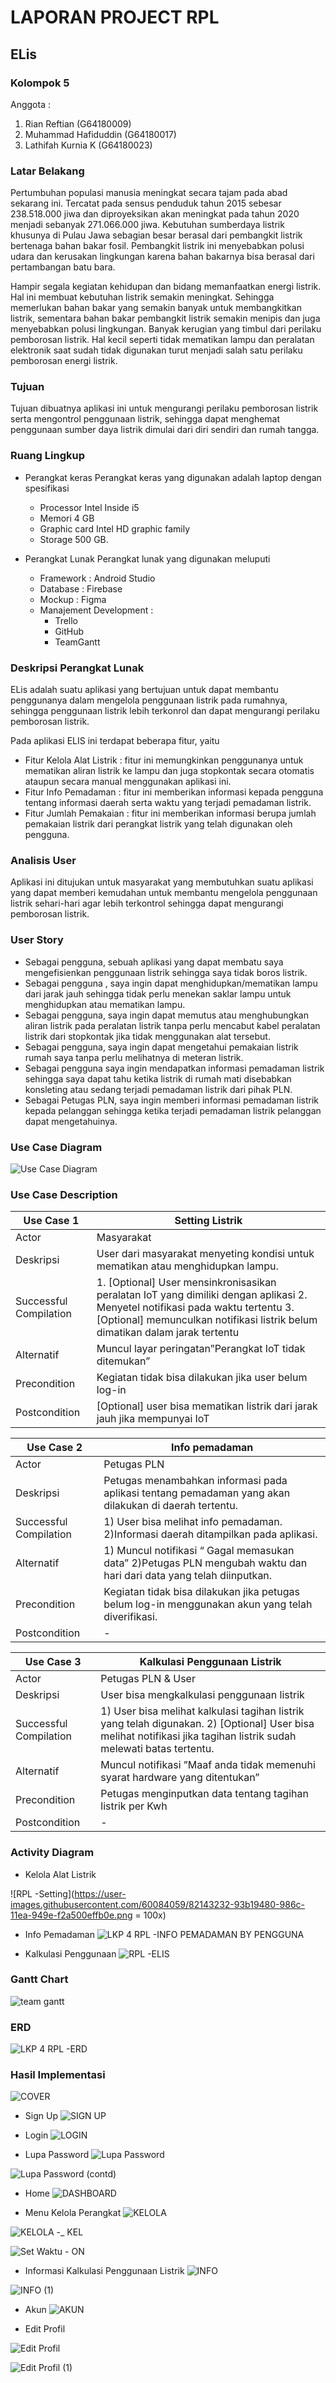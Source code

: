 # LAPORAN PROJECT RPL

## ELis

### Kolompok 5

Anggota :
1. Rian Reftian (G64180009)
2. Muhammad Hafiduddin (G64180017)
3. Lathifah Kurnia K (G64180023)


### Latar Belakang 
Pertumbuhan populasi manusia meningkat secara tajam pada abad sekarang ini. Tercatat pada sensus penduduk tahun 2015 sebesar 238.518.000 jiwa dan diproyeksikan akan meningkat pada tahun 2020 menjadi sebanyak 271.066.000 jiwa. Kebutuhan sumberdaya listrik khusunya di Pulau Jawa sebagian besar berasal dari pembangkit listrik bertenaga bahan bakar fosil. Pembangkit listrik ini menyebabkan polusi udara dan kerusakan lingkungan karena bahan bakarnya bisa berasal dari pertambangan batu bara. 

Hampir segala kegiatan kehidupan dan bidang memanfaatkan energi listrik. Hal ini membuat kebutuhan listrik semakin meningkat. Sehingga memerlukan bahan bakar yang semakin banyak untuk membangkitkan listrik, sementara bahan bakar pembangkit listrik semakin menipis dan juga menyebabkan polusi lingkungan. Banyak kerugian yang timbul dari perilaku pemborosan listrik. Hal kecil seperti tidak mematikan lampu dan peralatan elektronik saat sudah tidak digunakan turut menjadi salah satu perilaku pemborosan energi listrik.


### Tujuan

Tujuan dibuatnya aplikasi ini untuk mengurangi perilaku pemborosan listrik serta mengontrol penggunaan listrik, sehingga dapat menghemat penggunaan sumber daya listrik dimulai dari diri sendiri dan rumah tangga. 


### Ruang Lingkup

* Perangkat keras 
Perangkat keras yang digunakan adalah laptop dengan spesifikasi 
  * Processor Intel Inside i5 
  * Memori 4 GB 
  * Graphic card Intel HD graphic family 
  * Storage 500 GB. 

* Perangkat Lunak 
Perangkat lunak yang digunakan meluputi
  * Framework : Android Studio
  * Database : Firebase
  * Mockup : Figma
  * Manajement Development :
    * Trello
    * GitHub
    * TeamGantt
    
### Deskripsi Perangkat Lunak

ELis adalah suatu aplikasi yang bertujuan untuk dapat membantu penggunanya dalam mengelola penggunaan listrik pada rumahnya, sehingga penggunaan listrik lebih terkonrol dan dapat mengurangi perilaku pemborosan listrik.

Pada aplikasi ELIS ini terdapat beberapa fitur, yaitu
* Fitur Kelola Alat Listrik : fitur ini memungkinkan penggunanya untuk mematikan aliran listrik ke lampu dan juga stopkontak secara otomatis ataupun secara manual menggunakan aplikasi ini.
* Fitur Info Pemadaman : fitur ini memberikan informasi kepada pengguna tentang informasi daerah serta waktu yang terjadi pemadaman listrik.
* Fitur Jumlah Pemakaian : fitur ini memberikan informasi berupa jumlah pemakaian listrik dari perangkat listrik yang telah digunakan oleh pengguna.

### Analisis User

Aplikasi ini ditujukan untuk masyarakat yang membutuhkan suatu aplikasi yang dapat memberi kemudahan untuk membantu mengelola penggunaan listrik sehari-hari agar lebih terkontrol sehingga dapat mengurangi  pemborosan listrik.

### User Story
* Sebagai pengguna, sebuah aplikasi yang dapat membatu saya mengefisienkan penggunaan listrik sehingga saya tidak boros listrik.
* Sebagai pengguna , saya ingin dapat menghidupkan/mematikan lampu dari jarak jauh sehingga tidak perlu menekan saklar lampu untuk menghidupkan atau mematikan lampu.
* Sebagai pengguna, saya ingin dapat memutus atau menghubungkan aliran listrik pada peralatan listrik tanpa perlu mencabut kabel peralatan listrik dari stopkontak jika tidak menggunakan alat tersebut.
* Sebagai pengguna, saya ingin dapat mengetahui pemakaian listrik rumah saya tanpa perlu melihatnya di meteran listrik.
* Sebagai pengguna saya ingin mendapatkan informasi pemadaman listrik sehingga saya dapat tahu ketika listrik di rumah mati disebabkan konsleting atau sedang terjadi pemadaman listrik dari pihak PLN.
* Sebagai Petugas PLN, saya ingin memberi informasi pemadaman listrik kepada pelanggan sehingga ketika terjadi pemadaman listrik pelanggan dapat mengetahuinya.


### Use Case Diagram
![Use Case Diagram](https://user-images.githubusercontent.com/60084059/82161698-149e7980-98c9-11ea-88ad-e7cf3cb73e81.png)

### Use Case Description

| Use Case 1              |Setting Listrik|
|------------------------ |----------------------- |
| Actor                   |Masyarakat|
|Deskripsi                | User dari masyarakat menyeting kondisi untuk mematikan atau menghidupkan lampu.|
| Successful Compilation  |1. [Optional] User mensinkronisasikan peralatan IoT yang dimiliki dengan aplikasi  2. Menyetel notifikasi pada waktu tertentu  3. [Optional] memunculkan notifikasi listrik belum dimatikan dalam jarak tertentu|
|Alternatif | Muncul layar peringatan”Perangkat IoT tidak ditemukan”|
|Precondition | Kegiatan tidak bisa dilakukan jika user belum log-in|
|Postcondition | [Optional] user bisa mematikan listrik dari jarak jauh jika mempunyai IoT|


| Use Case 2              |Info pemadaman|
|------------------------ |----------------------- |
| Actor                   |Petugas PLN|
|Deskripsi                | Petugas menambahkan informasi pada aplikasi tentang pemadaman yang akan dilakukan di daerah tertentu.|
| Successful Compilation  | 1) User bisa melihat info pemadaman. 2)Informasi daerah ditampilkan pada aplikasi.|
|Alternatif | 1) Muncul notifikasi “ Gagal memasukan data”  2)Petugas PLN mengubah waktu dan hari dari data yang telah diinputkan.|
|Precondition | Kegiatan tidak bisa dilakukan jika petugas belum log-in menggunakan akun yang telah diverifikasi.|
|Postcondition |-|

| Use Case 3              |Kalkulasi Penggunaan Listrik|
|------------------------ |----------------------- |
| Actor                   |Petugas PLN & User|
|Deskripsi                | User bisa mengkalkulasi penggunaan listrik|
| Successful Compilation  | 1) User bisa melihat kalkulasi tagihan listrik yang telah digunakan. 2) [Optional] User bisa melihat notifikasi jika tagihan listrik sudah melewati batas tertentu.|
|Alternatif | Muncul notifikasi ”Maaf anda tidak memenuhi syarat hardware yang ditentukan”|
|Precondition | Petugas menginputkan data tentang tagihan listrik per Kwh|
|Postcondition |-|


### Activity Diagram

* Kelola Alat Listrik

![RPL -Setting](https://user-images.githubusercontent.com/60084059/82143232-93b19480-986c-11ea-949e-f2a500effb0e.png = 100x)

* Info Pemadaman
![LKP 4  RPL -INFO PEMADAMAN BY PENGGUNA](https://user-images.githubusercontent.com/60084059/82159857-912a5b80-98bb-11ea-96c5-6d7e619e57cd.png)

* Kalkulasi Penggunaan
![RPL -ELIS](https://user-images.githubusercontent.com/60084059/82159848-88d22080-98bb-11ea-937d-b416af68e8a3.png)

### Gantt Chart
![team gantt](https://user-images.githubusercontent.com/60084059/82161818-4a902d80-98ca-11ea-8df5-2c4ca011acf1.png)


### ERD
![LKP 4  RPL -ERD](https://user-images.githubusercontent.com/60084059/82159862-9a1b2d00-98bb-11ea-8ae9-43cb791b0828.png)


### Hasil Implementasi

![COVER](https://user-images.githubusercontent.com/60084059/82239167-90003980-9962-11ea-9361-c78e024c5965.png)

* Sign Up
![SIGN UP](https://user-images.githubusercontent.com/60084059/82239181-955d8400-9962-11ea-97dd-042e1d267f3a.png)

* Login
![LOGIN](https://user-images.githubusercontent.com/60084059/82239193-9989a180-9962-11ea-8209-c3bfa1afb127.png)

* Lupa Password
![Lupa Password](https://user-images.githubusercontent.com/60084059/82239226-aad2ae00-9962-11ea-8303-6071f4013349.png)

![Lupa Password (contd)](https://user-images.githubusercontent.com/60084059/82239251-b0c88f00-9962-11ea-81c7-329f95998c3e.png)

* Home
![DASHBOARD](https://user-images.githubusercontent.com/60084059/82239201-9d1d2880-9962-11ea-8ce7-2d2b33b0f196.png)

* Menu Kelola Perangkat
![KELOLA](https://user-images.githubusercontent.com/60084059/82239310-c6d64f80-9962-11ea-8b13-138549309627.png)

![KELOLA -_ KEL](https://user-images.githubusercontent.com/60084059/82239326-cd64c700-9962-11ea-99ea-89930428c7d5.png)

![Set Waktu - ON](https://user-images.githubusercontent.com/60084059/82239365-deadd380-9962-11ea-9d74-325c63829dfe.png)


* Informasi Kalkulasi Penggunaan Listrik
![INFO](https://user-images.githubusercontent.com/60084059/82239544-203e7e80-9963-11ea-999c-04964f2e7140.png)

![INFO (1)](https://user-images.githubusercontent.com/60084059/82239550-22084200-9963-11ea-9ee3-cec97903be0b.png)

* Akun
![AKUN](https://user-images.githubusercontent.com/60084059/82239417-eec5b300-9962-11ea-9714-f48847a9c569.png)

* Edit Profil

![Edit Profil](https://user-images.githubusercontent.com/60084059/82239447-f5542a80-9962-11ea-8773-d0a57271e81d.png)

![Edit Profil (1)](https://user-images.githubusercontent.com/60084059/82239531-1c126100-9963-11ea-8bce-acece263c8ec.png)







